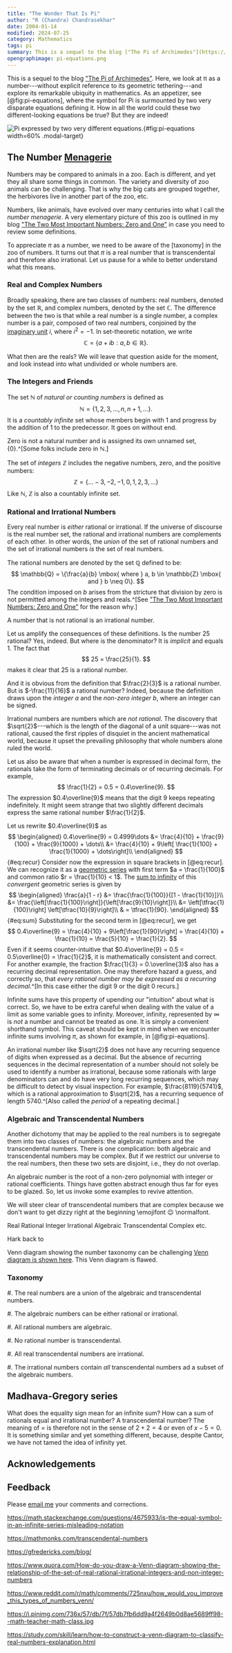 ```yaml
---
title: "The Wonder That Is Pi"
author: "R (Chandra) Chandrasekhar"
date: 2004-01-14
modified: 2024-07-25
category: Mathematics
tags: pi
summary: This is a sequel to the blog ["The Pi of Archimedes"](https://swanlotus.netlify.app/blogs/the-pi-of-archimedes). We look at π as a number rather than the ratio of two lengths, and try to unravel how and why it is ubiquitous in mathematics.
opengraphimage: pi-equations.png
---
```


This is a sequel to the blog ["The Pi of Archimedes"](https://swanlotus.netlify.app/blogs/the-pi-of-archimedes). Here, we look at π as a number---without explicit reference to its geometric tethering---and explore its remarkable ubiquity in mathematics. As an appetizer, see [@fig:pi-equations], where the symbol for Pi is surmounted by two very disparate equations defining it. How in all the world could these two different-looking equations be true? But they are indeed!

![Pi expressed by two very different equations.]({attach}images/pi-equations.svg){#fig:pi-equations   width=60% .modal-target}

## The Number [Menagerie](https://www.thefreedictionary.com/menagerie)

Numbers may be compared to animals in a zoo. Each is different, and yet they all share some things in common. The variety and diversity of zoo animals can be challenging. That is why the big cats are grouped together, the herbivores live in another part of the zoo, etc.

Numbers, like animals, have evolved over many centuries into what I call the _number menagerie_. A very elementary picture of this zoo is outlined in my blog ["The Two Most Important Numbers: Zero and One"](https://swanlotus.netlify.app/blogs/the-two-most-important-numbers-zero-and-one) in case you need to review some definitions.

To appreciate $\pi$ as a number, we need to be aware of the [taxonomy] in the zoo of numbers. It turns out that $\pi$ is a real number that is transcendental and therefore also irrational. Let us pause for a while to better understand what this means.

### Real and Complex Numbers

Broadly speaking, there are two classes of numbers: real numbers, denoted by the set $\mathbb{R}$, and complex numbers, denoted by the set $\mathbb{C}$. The difference between the two is that while a real number is a single number, a complex number is a pair, composed of two real numbers, conjoined by the [imaginary unit](https://en.wikipedia.org/wiki/Imaginary_unit) $i$, where $i^2 = -1$. In set-theoretic notation, we write 
$$\mathbb{C} = \{a + ib: a, b \in \mathbb{R}\}.
$$

What then are the reals? We will leave that question aside for the moment, and look instead into what undivided or whole numbers are.

### The Integers and Friends

The set $\mathbb{N}$ of _natural or counting numbers_ is defined as 
$$
\mathbb{N} = \{1, 2, 3, \dots, n, n+1, \dots\}.
$$ It is a _countably infinite_ set whose members begin with $1$ and progress by the addition of $1$ to the  predecessor. It goes on without end.

Zero is not a natural number and is assigned its own unnamed set, $\{0\}$.^[Some folks include zero in $\mathbb{N}$.]

The set of _integers_ $\mathbb{Z}$ includes the negative numbers, zero, and the positive numbers:
$$
\mathbb{Z} = \{\dots -3, -2, -1, 0, 1, 2, 3, \dots\}
$$ Like $\mathbb{N}$, $\mathbb{Z}$ is also a countably infinite set.

### Rational and Irrational Numbers

Every real number is _either_ rational or irrational. If the universe of discourse is the real number set, the rational and irrational numbers are complements of each other. In other words, the _union_ of the set of rational numbers and the set of irrational numbers _is_ the set of real numbers.

The rational numbers are denoted by the set $\mathbb{Q}$ defined to be:
$$
\mathbb{Q} = \{\frac{a}{b} \mbox{ where } a, b \in \mathbb{Z} \mbox{ and } b \neq 0\}.
$$
The condition imposed on $b$ arises from the stricture that division by zero is not permitted among the integers and reals.^[See ["The Two Most Important Numbers: Zero and One"](https://swanlotus.netlify.app/blogs/the-two-most-important-numbers-zero-and-one) for the reason why.]

A number that is not rational is an irrational number.

Let us amplify the consequences of these definitions. Is the number $25$ rational? Yes, indeed. But where is the denominator? It is _implicit_ and equals $1$. The fact that
$$
25 = \frac{25}{1}.
$$ makes it clear that $25$ is a rational number.

And it is obvious from the definition that $\frac{2}{3}$ is a rational number. But is $-\frac{11}{16}$ a rational number? Indeed, because the definition draws upon the _integer_ $a$ and the _non-zero integer_ $b$, where an integer can be signed.

Irrational numbers are numbers which are _not rational_. The discovery that $\sqrt{2}$---which is the length of the diagonal of a unit square---was not rational, caused the first ripples of disquiet in the ancient mathematical world, because it upset the prevailing philosophy that whole numbers alone ruled the world.

Let us also be aware that when a number is expressed in decimal form, the rationals take the form of terminating decimals or of recurring decimals. For example, 
$$
\frac{1}{2} = 0.5 = 0.4\overline{9}.
$$ The expression $0.4\overline{9}$ means that the digit $9$ keeps repeating indefinitely. It might seem strange that two slightly different decimals express the same rational number $\frac{1}{2}$.

Let us rewrite $0.4\overline{9}$ as
$$
\begin{aligned}
0.4\overline{9} = 0.4999\dots &= \frac{4}{10} + \frac{9}{100} + \frac{9}{1000} + \dots\\
&= \frac{4}{10} + 9\left[ \frac{1}{100} + \frac{1}{1000} + \dots\right]\\
\end{aligned}
$$ {#eq:recur}
Consider now the expression in square brackets in [@eq:recur]. We can recognize it as a [geometric series](https://mathworld.wolfram.com/GeometricSeries.html) with first term $a = \frac{1}{100}$ and common ratio $r = \frac{1}{10} < 1$. The [sum to infinity](https://senecalearning.com/en-GB/revision-notes/a-level/maths/edexcel/pure-maths/4-2-9-sum-to-infinity-of-a-geometric-series) of this _convergent_ geometric series is given by 
$$
\begin{aligned}
\frac{a}{1 - r} &= \frac{\frac{1}{100}}{[1 - \frac{1}{10}]}\\
&= \frac{\left[\frac{1}{100}\right]}{\left[\frac{9}{10}\right]}\\
&= \left[\tfrac{1}{100}\right] \left[\tfrac{10}{9}\right]\\
& = \tfrac{1}{90}.
\end{aligned}
$$ {#eq:sum}
Substituting for the second term in [@eq:recur], we get
$$
0.4\overline{9} = \frac{4}{10} + 9\left[\frac{1}{90}\right] = \frac{4}{10} + \frac{1}{10} = \frac{5}{10} = \frac{1}{2}.
$$
Even if it seems counter-intuitive that $0.4\overline{9} = 0.5 = 0.5\overline{0} = \frac{1}{2}$, it is mathematically consistent and correct. For another example, the fraction $\frac{1}{3} = 0.\overline{3}$ also has a recurring decimal representation. One may therefore hazard a guess, and correctly so, that _every rational number may be expressed as a recurring decimal_.^[In this case either the digit $9$ or the digit $0$ recurs.]

Infinite sums have this property of upending our "intuition" about what is correct. So, we have to be extra careful when dealing with the value of a limit as some variable goes to infinity. Moreover, infinity, represented by $\infty$ is _not_ a number and cannot be treated as one. It is simply a convenient shorthand symbol. This caveat should be kept in mind when we encounter infinite sums involving $\pi$, as shown for example, in [@fig:pi-equations].

An irrational number like $\sqrt{2}$ does not have any recurring sequence of digits when expressed as a decimal. But the absence of recurring sequences in the decimal representation of a number should not solely be used to identify a number as irrational, because some rationals with large denominators can and do have very long recurring sequences, which may be difficult to detect by visual inspection. For example, $\frac{8119}{5741}$, which is a rational approximation to $\sqrt{2}$, has a recurring sequence of length $5740$.^[Also called the _period_ of a repeating decimal.]

### Algebraic and Transcendental Numbers

Another dichotomy that may be applied to the real numbers is to segregate them into two classes of numbers: the algebraic numbers and the transcendental numbers. There is one complication: both algebraic and transcendental numbers may be complex. But if we restrict our universe to the real numbers, then these two sets are disjoint, i.e., they do not overlap.

An algebraic number is the root of a non-zero polynomial with integer or rational coefficients. Things have gotten abstract enough thus far for eyes to be glazed. So, let us invoke some examples to revive attention.






We will steer clear of transcendental numbers that are complex because we don't want to get dizzy right at the beginning \emojifont :wink: \normalfont\.

Real Rational Integer Irrational Algebraic Transcendental Complex etc.

Hark back to 

Venn diagram showing the number taxonomy can be challenging [Venn diagram is shown here](https://mathmonks.com/transcendental-numbers). This Venn diagram is flawed.

### Taxonomy

#.  The real numbers are a union of the algebraic and transcendental numbers.

#.  The algebraic numbers can be either rational or irrational.

#.  All rational numbers are algebraic.

#.  No rational number is transcendental.

#.  All real transcendental numbers are irrational.

#.  The irrational numbers contain _all_ transcendental numbers ad a subset of the algebraic numbers.

## Madhava-Gregory series

What does the equality sign mean for an infinite sum? How can a sum of rationals equal and irrational number? A transcendental number? The meaning of $=$ is therefore not in the sense of $2 + 2 = 4$ or even of $x - 5 = 0$. It is something similar and yet something different, because, despite Cantor, we have not tamed the idea of infinity yet.

## Acknowledgements

## Feedback

Please [email me](mailto:feedback.swanlotus@gmail.com) your comments and
corrections.

<!--\noindent A PDF version of this article is [available for download here]({attach}./wonder-that-is-pi.pdf):

::: {.small .sf}
<https://swanlotus.netlify.app/blogs/wonder-that-is-pi.pdf>
:::-->

https://math.stackexchange.com/questions/4675933/is-the-equal-symbol-in-an-infinite-series-misleading-notation

https://mathmonks.com/transcendental-numbers

https://gfredericks.com/blog/

https://www.quora.com/How-do-you-draw-a-Venn-diagram-showing-the-relationship-of-the-set-of-real-rational-irrational-integers-and-non-integer-numbers

https://www.reddit.com/r/math/comments/725nxu/how_would_you_improve_this_types_of_numbers_venn/

https://i.pinimg.com/736x/57/db/7f/57db7fb6dd9a4f2649b0d8ae5689ff98--math-teacher-math-class.jpg


https://study.com/skill/learn/how-to-construct-a-venn-diagram-to-classify-real-numbers-explanation.html
